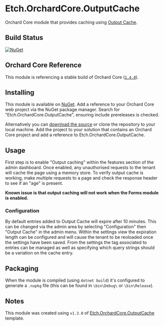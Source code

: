 # Etch.OrchardCore.OutputCache

Orchard Core module that provides caching using [Output Cache](https://learn.microsoft.com/en-us/aspnet/core/performance/caching/overview?view=aspnetcore-7.0#output-caching).

## Build Status

[![NuGet](https://img.shields.io/nuget/v/Etch.OrchardCore.OutputCache.svg)](https://www.nuget.org/packages/Etch.OrchardCore.OutputCache)

## Orchard Core Reference

This module is referencing a stable build of Orchard Core ([`1.4.0`](https://www.nuget.org/packages/OrchardCore.Module.Targets/1.4.0)).

## Installing

This module is available on [NuGet](https://www.nuget.org/packages/Etch.OrchardCore.OutputCache). Add a reference to your Orchard Core web project via the NuGet package manager. Search for "Etch.OrchardCore.OutputCache", ensuring include prereleases is checked.

Alternatively you can [download the source](https://github.com/etchuk/Etch.OrchardCore.OutputCache/archive/master.zip) or clone the repository to your local machine. Add the project to your solution that contains an Orchard Core project and add a reference to Etch.OrchardCore.OutputCache.

## Usage

First step is to enable "Output caching" within the features section of the admin dashboard. Once enabled, any unauthorised requests to the tenant will cache the page using a memory store. To verify output cache is working, make multiple requests to a page and check the response header to see if an "age" is present.

**Known issue is that output caching will not work when the Forms module is enabled.**

### Configuration

By default entries added to Output Cache will expire after 10 minutes. This can be changed via the admin area by selecting "Configuration" then "Output Cache" in the admin menu. Within the settings view the expiration length can be configured and will cause the tenant to be reoloaded once the settings have been saved. From the settings the tag associated to entries can be managed as well as specifying which query strings should be a variation on the cache entry.

## Packaging

When the module is compiled (using `dotnet build`) it's configured to generate a `.nupkg` file (this can be found in `\bin\Debug\` or `\bin\Release`).

## Notes

This module was created using `v1.3.0` of [Etch.OrchardCore.OutputCache](https://github.com/EtchUK/Etch.OrchardCore.OutputCache) template.

